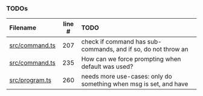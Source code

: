 ### TODOs
| Filename | line # | TODO
|:------|:------:|:------
| [src/command.ts](src/command.ts#L207) | 207 | check if command has sub-commands, and if so, do not throw an
| [src/command.ts](src/command.ts#L235) | 235 | How can we force prompting when default was used?
| [src/program.ts](src/program.ts#L260) | 260 | needs more use-cases: only do something when msg is set, and have
